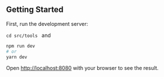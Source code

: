 ## Getting Started

First, run the development server:

```cd src/tools ```
and 
```bash
npm run dev
# or
yarn dev
```

Open [http://localhost:8080](http://localhost:8080) with your browser to see the result.
